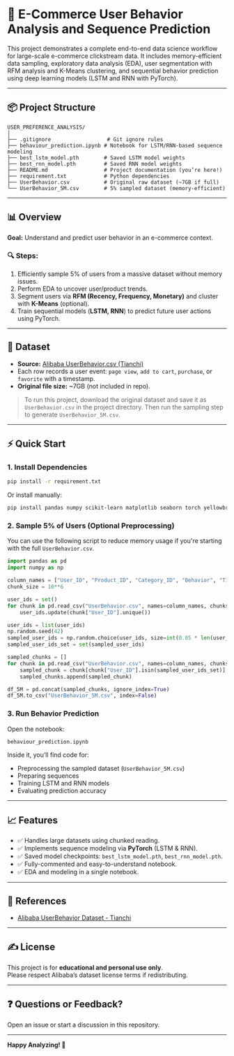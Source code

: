 # 🛒 E-Commerce User Behavior Analysis and Sequence Prediction

This project demonstrates a complete end-to-end data science workflow for large-scale e-commerce clickstream data. It includes memory-efficient data sampling, exploratory data analysis (EDA), user segmentation with RFM analysis and K-Means clustering, and sequential behavior prediction using deep learning models (LSTM and RNN with PyTorch).

---

## 📦 Project Structure

```
USER_PREFERENCE_ANALYSIS/
│
├── .gitignore                  # Git ignore rules
├── behaviour_prediction.ipynb # Notebook for LSTM/RNN-based sequence modeling
├── best_lstm_model.pth        # Saved LSTM model weights
├── best_rnn_model.pth         # Saved RNN model weights
├── README.md                  # Project documentation (you’re here!)
├── requirement.txt            # Python dependencies
├── UserBehavior.csv           # Original raw dataset (~7GB if full)
└── UserBehavior_5M.csv        # 5% sampled dataset (memory-efficient)
```

---

## 📊 Overview

**Goal:** Understand and predict user behavior in an e-commerce context.

### 🔍 Steps:

1. Efficiently sample 5% of users from a massive dataset without memory issues.
2. Perform EDA to uncover user/product trends.
3. Segment users via **RFM (Recency, Frequency, Monetary)** and cluster with **K-Means** (optional).
4. Train sequential models (**LSTM, RNN**) to predict future user actions using PyTorch.

---

## 📂 Dataset

- **Source:** [Alibaba UserBehavior.csv (Tianchi)](https://tianchi.aliyun.com/dataset/dataDetail?dataId=649)
- Each row records a user event: `page view`, `add to cart`, `purchase`, or `favorite` with a timestamp.
- **Original file size:** ~7GB (not included in repo).

> To run this project, download the original dataset and save it as `UserBehavior.csv` in the project directory. Then run the sampling step to generate `UserBehavior_5M.csv`.

---

## ⚡ Quick Start

### 1. Install Dependencies

```bash
pip install -r requirement.txt
```

Or install manually:

```bash
pip install pandas numpy scikit-learn matplotlib seaborn torch yellowbrick tqdm
```

### 2. Sample 5% of Users (Optional Preprocessing)

You can use the following script to reduce memory usage if you're starting with the full `UserBehavior.csv`.

```python
import pandas as pd
import numpy as np

column_names = ["User_ID", "Product_ID", "Category_ID", "Behavior", "Timestamp"]
chunk_size = 10**6

user_ids = set()
for chunk in pd.read_csv("UserBehavior.csv", names=column_names, chunksize=chunk_size):
    user_ids.update(chunk["User_ID"].unique())

user_ids = list(user_ids)
np.random.seed(42)
sampled_user_ids = np.random.choice(user_ids, size=int(0.05 * len(user_ids)), replace=False)
sampled_user_ids_set = set(sampled_user_ids)

sampled_chunks = []
for chunk in pd.read_csv("UserBehavior.csv", names=column_names, chunksize=chunk_size):
    sampled_chunk = chunk[chunk["User_ID"].isin(sampled_user_ids_set)]
    sampled_chunks.append(sampled_chunk)

df_5M = pd.concat(sampled_chunks, ignore_index=True)
df_5M.to_csv("UserBehavior_5M.csv", index=False)
```

### 3. Run Behavior Prediction

Open the notebook:

```bash
behaviour_prediction.ipynb
```

Inside it, you’ll find code for:

- Preprocessing the sampled dataset (`UserBehavior_5M.csv`)
- Preparing sequences
- Training LSTM and RNN models
- Evaluating prediction accuracy

---

## 📈 Features

- ✅ Handles large datasets using chunked reading.
- ✅ Implements sequence modeling via **PyTorch** (LSTM & RNN).
- ✅ Saved model checkpoints: `best_lstm_model.pth`, `best_rnn_model.pth`.
- ✅ Fully-commented and easy-to-understand notebook.
- ✅ EDA and modeling in a single notebook.

---

## 📘 References

- [Alibaba UserBehavior Dataset - Tianchi](https://tianchi.aliyun.com/dataset/649​)

---

## ✍️ License

This project is for **educational and personal use only**.  
Please respect Alibaba’s dataset license terms if redistributing.

---

## ❓ Questions or Feedback?

Open an issue or start a discussion in this repository.

---

**Happy Analyzing! 🚀**
